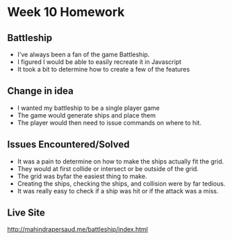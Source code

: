 # Week 10 Homework

## Battleship

* I've always been a fan of the game Battleship.
* I figured I would be able to easily recreate it in Javascript
* It took a bit to determine how to create a few of the features

## Change in idea
* I wanted my battleship to be a single player game
* The game would generate ships and place them
* The player would then need to issue commands on where to hit.

## Issues Encountered/Solved
* It was a pain to determine on how to make the ships actually fit the grid.
* They would at first collide or intersect or be outside of the grid.
* The grid was byfar the easiest thing to make.
* Creating the ships, checking the ships, and collision were by far tedious.
* It was really easy to check if a ship was hit or if the attack was a miss.

## Live Site
http://mahindrapersaud.me/battleship/index.html